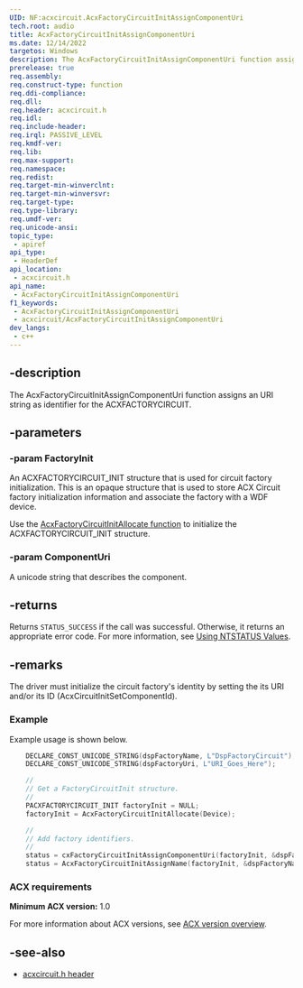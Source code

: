```yaml
---
UID: NF:acxcircuit.AcxFactoryCircuitInitAssignComponentUri
tech.root: audio
title: AcxFactoryCircuitInitAssignComponentUri
ms.date: 12/14/2022
targetos: Windows
description: The AcxFactoryCircuitInitAssignComponentUri function assigns an URI string as identifier for the ACXFACTORYCIRCUIT.
prerelease: true
req.assembly: 
req.construct-type: function
req.ddi-compliance: 
req.dll: 
req.header: acxcircuit.h
req.idl: 
req.include-header: 
req.irql: PASSIVE_LEVEL
req.kmdf-ver: 
req.lib: 
req.max-support: 
req.namespace: 
req.redist: 
req.target-min-winverclnt: 
req.target-min-winversvr: 
req.target-type: 
req.type-library: 
req.umdf-ver: 
req.unicode-ansi: 
topic_type:
 - apiref
api_type:
 - HeaderDef
api_location:
 - acxcircuit.h
api_name:
 - AcxFactoryCircuitInitAssignComponentUri
f1_keywords:
 - AcxFactoryCircuitInitAssignComponentUri
 - acxcircuit/AcxFactoryCircuitInitAssignComponentUri
dev_langs:
 - c++
---
```


## -description

The AcxFactoryCircuitInitAssignComponentUri function assigns an URI string as identifier for the ACXFACTORYCIRCUIT.

## -parameters

### -param FactoryInit

An ACXFACTORYCIRCUIT_INIT structure that is used for circuit factory initialization. This is an opaque structure that is used to store ACX Circuit factory initialization information and associate the factory with a WDF device.

Use the [AcxFactoryCircuitInitAllocate function](nf-acxcircuit-acxfactorycircuitinitallocate.md) to initialize the ACXFACTORYCIRCUIT_INIT structure.

### -param ComponentUri

A unicode string that describes the component.

## -returns

Returns `STATUS_SUCCESS` if the call was successful. Otherwise, it returns an appropriate error code. For more information, see [Using NTSTATUS Values](/windows-hardware/drivers/kernel/using-ntstatus-values).

## -remarks

The driver must initialize the circuit factory's identity by setting the its URI and/or its ID (AcxCircuitInitSetComponentId).

### Example

Example usage is shown below.

```cpp
    DECLARE_CONST_UNICODE_STRING(dspFactoryName, L"DspFactoryCircuit");
    DECLARE_CONST_UNICODE_STRING(dspFactoryUri, L"URI_Goes_Here");

    //
    // Get a FactoryCircuitInit structure.
    //
    PACXFACTORYCIRCUIT_INIT factoryInit = NULL;
    factoryInit = AcxFactoryCircuitInitAllocate(Device);

    //
    // Add factory identifiers.
    //
    status = cxFactoryCircuitInitAssignComponentUri(factoryInit, &dspFactoryUri);
    status = AcxFactoryCircuitInitAssignName(factoryInit, &dspFactoryName);
```

### ACX requirements

**Minimum ACX version:** 1.0

For more information about ACX versions, see [ACX version overview](/windows-hardware/drivers/audio/acx-version-overview).

## -see-also

- [acxcircuit.h header](index.md)
